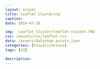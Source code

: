 ```yaml
---
layout: visual
title: Leaflet Clustering
caption:
date: 2014-07-18

img: _Leaflet_Cluster/leaflet-cluster.PNG
css: /assets/css/leaflet.css
data: /assets/data/map-points.json
categories: [Visualizations]
tags: [d3]

description: 
---
```


<link rel="stylesheet" href="https://unpkg.com/leaflet@1.3.4/dist/leaflet.css" integrity="sha512-puBpdR0798OZvTTbP4A8Ix/l+A4dHDD0DGqYW6RQ+9jxkRFclaxxQb/SJAWZfWAkuyeQUytO7+7N4QKrDh+drA==" crossorigin=""/>
<link rel="stylesheet" type="text/css" href="https://cdnjs.cloudflare.com/ajax/libs/leaflet.markercluster/0.4.0/MarkerCluster.css" />
<link rel="stylesheet" type="text/css" href="https://cdnjs.cloudflare.com/ajax/libs/leaflet.markercluster/0.4.0/MarkerCluster.Default.css" />
 
<script src="https://unpkg.com/leaflet@1.3.4/dist/leaflet.js" integrity="sha512-nMMmRyTVoLYqjP9hrbed9S+FzjZHW5gY1TWCHA5ckwXZBadntCNs8kEqAWdrb9O7rxbCaA4lKTIWjDXZxflOcA==" crossorigin=""></script>
<script src="https://cdnjs.cloudflare.com/ajax/libs/leaflet.markercluster/1.4.1/leaflet.markercluster.js"></script>
<script src="https://unpkg.com/leaflet.featuregroup.subgroup@1.0.2/dist/leaflet.featuregroup.subgroup.js"></script>
<script src="https://adammertel.github.io/Leaflet.MarkerCluster.PlacementStrategies/dist/leaflet-markercluster.placementstrategies.src.js"></script>
<script src="https://d3js.org/d3.v4.min.js"></script>

<script type="text/javascript">
	var margin = {top: 0, right: 0, bottom: 0, left: 0},
		width = window.innerWidth - margin.left - margin.right,
		height = window.innerHeight - margin.top - margin.bottom,
		top_layer = d3.select("#visual").append("div")
			.attr("id", "map")
			.style("position", "relative")
			.style("width", width + "px")
			.style("height", height + "px");

	var map = L.map('map', { zoomControl: false }).setView([-41.2858, 174.7868], 13),
//	var map = L.map('map', { center: [10.0, 5.0], minZoom: 2, zoom: 2, zoomControl: false }),
		map_url = 'https://cartodb-basemaps-{s}.global.ssl.fastly.net/light_all/{z}/{x}/{y}.png',
		mapLink = '<a href="http://openstreetmap.org">OpenStreetMap</a>';

	new L.Control.Zoom({ position: 'bottomleft' }).addTo(map);				
	L.tileLayer( map_url, {
			attribution: '&copy; ' + mapLink + ' Contributors',
			maxZoom: 18,
		}).addTo(map);

/*		
	var LeafIcon = L.Icon.extend({
		options: {
			shadowUrl: 'leaf-shadow.png',
			iconSize:     [38, 95],
			shadowSize:   [50, 64],
			iconAnchor:   [22, 94],
			shadowAnchor: [4, 62],
			popupAnchor:  [-3, -76]
		}
	});	
	var greenIcon = new LeafIcon({iconUrl: 'leaf-green.png'}),
		redIcon = new LeafIcon({iconUrl: 'leaf-red.png'}),
		orangeIcon = new LeafIcon({iconUrl: 'leaf-orange.png'});
*/	
		
	var options = { elementsPlacementStrategy: "clock-concentric" }			
	var markerClusters = L.markerClusterGroup(options);			
			
	d3.json("{{ page.data }}", function(collection) {
		markerArray = [];
		collection.objects.forEach(function(d) {
			var latitude = d.circle.coordinates[0],
				longitude = d.circle.coordinates[1];

			m = L.marker([latitude, longitude]).bindPopup('A pretty CSS3 popup.<br> Easily customizable.');
//			markerClusters.addLayer(m);
			markerArray.push(m);
		});
				
		mySubGroup = L.featureGroup.subGroup(markerClusters, markerArray);

		markerClusters.addTo(map);
		mySubGroup.addTo(map);
				
//		map.addLayer( markerClusters );
	});	 
</script>
